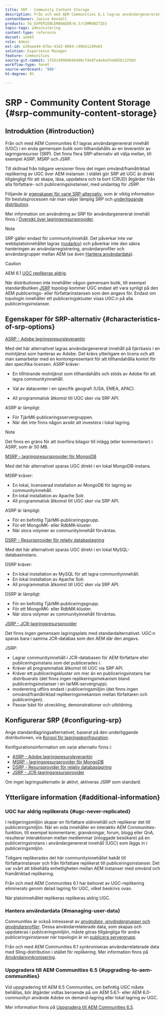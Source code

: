 ```yaml
---
title: SRP - Community Content Storage
description: Från och med AEM Communities 6.1 lagras användargenererat innehåll (UGC) i en enda gemensam butik som tillhandahålls av en leverantör av lagringsresurser (SRP)
contentOwner: Janice Kendall
products: SG_EXPERIENCEMANAGER/6.5/COMMUNITIES
topic-tags: administering
content-type: reference
docset: aem65
role: Admin
exl-id: e29aae44-67be-43d2-8004-c986412d9e63
solution: Experience Manager
feature: Communities
source-git-commit: 1f56c99980846400cfde8fa4e9a55e885bc2258d
workflow-type: tm+mt
source-wordcount: '906'
ht-degree: 0%

---
```


# SRP - Community Content Storage {#srp-community-content-storage}

## Introduktion {#introduction}

Från och med AEM Communities 6.1 lagras användargenererat innehåll (UGC) i en enda gemensam butik som tillhandahålls av en leverantör av lagringsresurser (SRP). Det finns flera SRP-alternativ att välja mellan, till exempel ASRP, MSRP och JSRP.

Till skillnad från tidigare versioner finns det ingen omvänd/framåtriktad replikering av UGC över AEM instanser. I stället gör SRP att UGC är direkt tillgängligt för att skapa, läsa, uppdatera och ta bort (CRUD) åtgärder från alla författare- och publiceringsinstanser, med undantag för JSRP.

Följande är [egenskaper för varje SRP-alternativ](#characteristics-of-srp-options), som är viktig information för beslutsprocessen när man väljer lämplig SRP och [underliggande distribution](/help/communities/topologies.md).

Mer information om användning av SRP för användargenererat innehåll finns i [Översikt över lagringsresursprovider](/help/communities/srp.md).

>[!NOTE]
>
>SRP gäller endast för communityinnehåll. Det påverkar inte var webbplatsinnehållet lagras ([nodarkiv](/help/sites-deploying/data-store-config.md)) och påverkar inte den säkra hanteringen av användarregistrering, användarprofiler och användargrupper mellan AEM (se även [Hantera användardata](#managing-user-data)).

>[!CAUTION]
>
>AEM 6.1 [UGC replikeras aldrig](#ugc-never-replicated).
>
>När distributionen inte innehåller någon gemensam butik, till exempel standardbutiken [JSRP](/help/communities/topologies.md#jsrp) topologi kommer UGC endast att vara synligt på den AEM publicerings- eller författarinstansen som den angavs för. Endast om topologin innehåller ett publiceringskluster visas UGC:n på alla publiceringsinstanser.

## Egenskaper för SRP-alternativ {#characteristics-of-srp-options}

[ASRP - Adobe lagringsresursleverantör](/help/communities/asrp.md)

Med det här alternativet lagras användargenererat innehåll på fjärrbasis i en molntjänst som hanteras av Adobe. Det krävs ytterligare en licens och att man samarbetar med en kontorepresentant för att tillhandahålla kontot för den specifika licensen. ASRP kräver:

* En tillhörande molntjänst som tillhandahålls och stöds av Adobe för att lagra communityinnehåll.
* Val av datacenter i en specifik geografi (USA, EMEA, APAC).

* All programmatisk åtkomst till UGC sker via SRP API.

ASRP är lämpligt:

* För TjärMK-publiceringsservergruppen.
* När det inte finns någon avsikt att investera i lokal lagring.

>[!NOTE]
>
>Det finns en gräns för att överföra bilagor till inlägg (eller kommentarer) i ASRP, som är 50 MB.

[MSRP - lagringsresursprovider för MongoDB](/help/communities/msrp.md)

Med det här alternativet sparas UGC direkt i en lokal MongoDB-instans.

MSRP kräver:

* En lokal, licensierad installation av MongoDB för lagring av communityinnehåll.
* En lokal installation av Apache Solr.
* All programmatisk åtkomst till UGC sker via SRP API.

ASRP är lämpligt:

* För en befintlig TjärMK-publiceringsgrupp.
* För ett MongoMK- eller RdbMK-kluster.
* När stora volymer av communityinnehåll förväntas.

[DSRP - Resursprovider för relativ databaslagring](/help/communities/dsrp.md)

Med det här alternativet sparas UGC direkt i en lokal MySQL-databasinstans.

DSRP kräver:

* En lokal installation av MySQL för att lagra communityinnehåll.
* En lokal installation av Apache Solr.
* All programmatisk åtkomst till UGC sker via SRP API.

DSRP är lämpligt:

* För en befintlig TjärMK-publiceringsgrupp.
* För ett MongoMK- eller RdbMK-kluster.
* När stora volymer av communityinnehåll förväntas.

[JSRP - JCR-lagringsresursprovider](/help/communities/jsrp.md)

Det finns ingen gemensam lagringsplats med standardalternativet. UGC:n sparas bara i samma JCR-databas som den AEM där den angavs.

JSRP:

* Lagrar communityinnehåll i JCR-databasen för AEM författare eller publiceringsinstans som det publicerades i.
* Kräver all programmatisk åtkomst till UGC via SRP API.
* Kräver ett publiceringskluster om mer än en publiceringsinstans har distribuerats (det finns ingen replikeringsmekanism bland publiceringsinstanser i en tarMK-servergrupp).
* moderering utförs endast i publiceringsmiljön (det finns ingen omvänd/framåtriktad replikeringsmekanism mellan författaren och publiceringen).
* Passar bäst för utveckling, demonstrationer och utbildning.

## Konfigurerar SRP {#configuring-srp}

Ange standardlagringsalternativet, baserat på den underliggande distributionen, via [Konsol för lagringskonfiguration](/help/communities/srp-config.md).

Konfigurationsinformation om varje alternativ finns i:

* [ASRP - Adobe lagringsresursleverantör](/help/communities/asrp.md)
* [MSRP - lagringsresursprovider för MongoDB](/help/communities/msrp.md)
* [DSRP - Resursprovider för relativ databaslagring](/help/communities/dsrp.md)
* [JSRP - JCR-lagringsresursprovider](/help/communities/jsrp.md)

Om inget lagringsalternativ är aktivt, aktiveras JSRP som standard.

## Ytterligare information {#additional-information}

### UGC har aldrig replikerats {#ugc-never-replicated}

I redigeringsmiljön skapar en författare sidinnehåll och replikerar det till publiceringsmiljön. När en sida innehåller en interaktiv AEM Communities-funktion, till exempel kommentarer, granskningar, forum, blogg eller QnA, resulterar interaktionen mellan medlemmar (inloggade besökare) på en publiceringsinstans i användargenererat innehåll (UGC) som läggs in i publiceringsmiljön.

Tidigare replikerades det här communityinnehållet bakåt till författarinstanser och från författare replikerat till publiceringsinstanser. Det var svårt att bibehålla enhetligheten mellan AEM instanser med omvänd och framåtriktad replikering.

Från och med AEM Communities 6.1 har behovet av UGC-replikering eliminerats genom delad lagring för UGC, vilket beskrivs ovan.

När platsinnehållet replikeras replikeras aldrig UGC.

### Hantera användardata {#managing-user-data}

CommunitIes är också intresserat av [*användare*, *användargrupper* och *användarprofiler*](/help/communities/users.md). Dessa användarrelaterade data, som skapas och uppdateras i publiceringsmiljön, måste göras tillgängliga för andra publiceringsinstanser när topologin är en [publicera servergrupp](/help/sites-deploying/recommended-deploys.md#tarmk-farm).

Från och med AEM Communities 6.1 synkroniseras användarrelaterade data med Sling-distribution i stället för replikering. Mer information finns på [Användarsynkronisering](/help/communities/sync.md).

### Uppgradera till AEM Communities 6.5 {#upgrading-to-aem-communities}

Vid uppgradering till AEM 6.5 Communities, om befintlig UGC måste behållas, bör åtgärder vidtas beroende på om AEM 5.6.1- eller AEM 6.0-communityn använde Adobe on demand-lagring eller lokal lagring av UGC.

Mer information finns på [Uppgradera till AEM Communities 6.5](/help/communities/upgrade.md).
